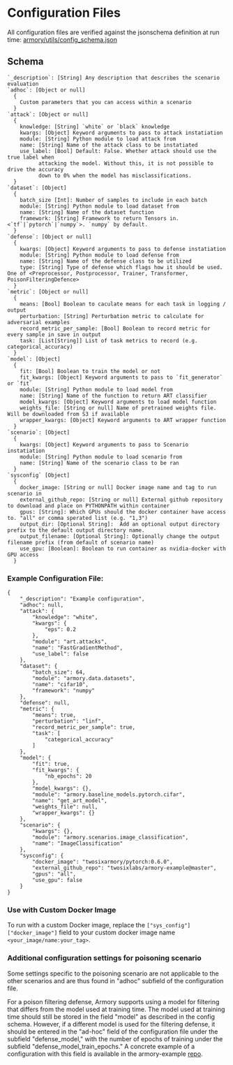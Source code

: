 # Configuration Files

All configuration files are verified against the jsonschema definition at run time:
[armory/utils/config_schema.json](https://github.com/twosixlabs/armory/blob/master/armory/utils/config_schema.json)

## Schema
```
`_description`: [String] Any description that describes the scenario evaluation
`adhoc`: [Object or null]
  {    
    Custom parameters that you can access within a scenario
  }
`attack`: [Object or null]
  {
    knowledge: [String] `white` or `black` knowledge    
    kwargs: [Object] Keyword arguments to pass to attack instatiation    
    module: [String] Python module to load attack from 
    name: [String] Name of the attack class to be instatiated
    use_label: [Bool] Default: False. Whether attack should use the true label when 
          attacking the model. Without this, it is not possible to drive the accuracy 
          down to 0% when the model has misclassifications.
  }
`dataset`: [Object]
  {
    batch_size [Int]: Number of samples to include in each batch
    module: [String] Python module to load dataset from 
    name: [String] Name of the dataset function
    framework: [String] Framework to return Tensors in. <`tf`|`pytorch`|`numpy`>. `numpy` by default.
  }
`defense`: [Object or null]
  {
    kwargs: [Object] Keyword arguments to pass to defense instatiation    
    module: [String] Python module to load defense from 
    name: [String] Name of the defense class to be utilized
    type: [String] Type of defense which flags how it should be used. One of <Preprocessor, Postprocessor, Trainer, Transformer, PoisonFilteringDefence>
  }
`metric`: [Object or null]
  {
    means: [Bool] Boolean to caculate means for each task in logging / output
    perturbation: [String] Perturbation metric to calculate for adversarial examples
    record_metric_per_sample: [Bool] Boolean to record metric for every sample in save in output
    task: [List[String]] List of task metrics to record (e.g. categorical_accuracy)
  }
`model`: [Object]
  {
    fit: [Bool] Boolean to train the model or not
    fit_kwargs: [Object] Keyword arguments to pass to `fit_generator` or `fit`
    module: [String] Python module to load model from 
    name: [String] Name of the function to return ART classifier
    model_kwargs: [Object] Keyword arguments to load model function
    weights_file: [String or null] Name of pretrained weights file. Will be downloaded from S3 if available
    wrapper_kwargs: [Object] Keyword arguments to ART wrapper function
  }
`scenario`: [Object]
  {
    kwargs: [Object] Keyword arguments to pass to Scenario instatiation
    module: [String] Python module to load scenario from 
    name: [String] Name of the scenario class to be ran
  }
`sysconfig` [Object]
  {
    docker_image: [String or null] Docker image name and tag to run scenario in
    external_github_repo: [String or null] External github repository to download and place on PYTHONPATH within container
    gpus: [String]: Which GPUs should the docker container have access to. "all" or comma sperated list (e.g. "1,3")
    output_dir: [Optional String]:  Add an optional output directory prefix to the default output directory name.
    output_filename: [Optional String]: Optionally change the output filename prefix (from default of scenario name)  
    use_gpu: [Boolean]: Boolean to run container as nvidia-docker with GPU access
  }
```


### Example Configuration File:
```
{
    "_description": "Example configuration",
    "adhoc": null,
    "attack": {
        "knowledge": "white",
        "kwargs": {
            "eps": 0.2
        },
        "module": "art.attacks",
        "name": "FastGradientMethod",
        "use_label": false
    },
    "dataset": {
        "batch_size": 64,
        "module": "armory.data.datasets",
        "name": "cifar10",
        "framework": "numpy"
    },
    "defense": null,
    "metric": {
        "means": true,
        "perturbation": "linf",
        "record_metric_per_sample": true,
        "task": [
            "categorical_accuracy"
        ]
    },
    "model": {
        "fit": true,
        "fit_kwargs": {
            "nb_epochs": 20
        },
        "model_kwargs": {},
        "module": "armory.baseline_models.pytorch.cifar",
        "name": "get_art_model",
        "weights_file": null,
        "wrapper_kwargs": {}
    },
    "scenario": {
        "kwargs": {},
        "module": "armory.scenarios.image_classification",
        "name": "ImageClassification"
    },
    "sysconfig": {
        "docker_image": "twosixarmory/pytorch:0.6.0",
        "external_github_repo": "twosixlabs/armory-example@master",
        "gpus": "all",
        "use_gpu": false
    }
}
```

### Use with Custom Docker Image

To run with a custom Docker image, replace the `["sys_config"]["docker_image"]` field
to your custom docker image name `<your_image/name:your_tag>`.

### Additional configuration settings for poisoning scenario

Some settings specific to the poisoning scenario are not applicable to the other 
scenarios and are thus found in "adhoc" subfield of the configuration file.

For a poison filtering defense, Armory supports using a model for filtering that 
differs from the model used at training time. The model used at training time should 
still be stored in the field "model" as described in the config schema. However, if a 
different model is used for the filtering defense, it should be entered in the "ad-hoc" 
field of the configuration file under the subfield "defense_model," with the number of
epochs of training under the subfield "defense_model_train_epochs." A concrete example
of a configuration with this field is available in the armory-example
[repo](https://github.com/twosixlabs/armory-example/tree/master/example_scenario_configs).
